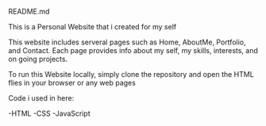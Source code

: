 README.md

This is a Personal Website that i created for my self 

This website includes serveral pages such as Home, AboutMe, Portfolio, and Contact. Each page provides info about my self, my skills, interests, and on going projects.

To run this Website locally, simply clone the repository and open the HTML flies in your browser or any web pages

Code i used in here:

-HTML
-CSS
-JavaScript